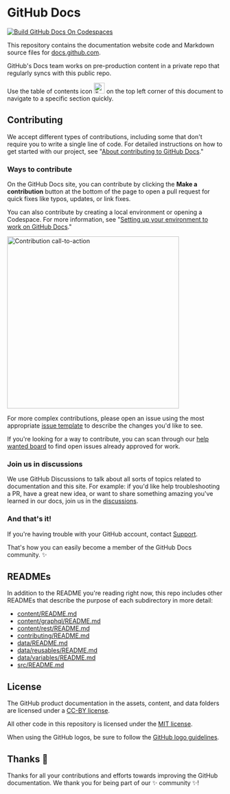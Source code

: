 # GitHub Docs <!-- omit in toc -->
[![Build GitHub Docs On Codespaces](https://github.com/codespaces/badge.svg)](https://github.com/codespaces/new/?repo=github)

This repository contains the documentation website code and Markdown source files for [docs.github.com](https://docs.github.com).

GitHub's Docs team works on pre-production content in a private repo that regularly syncs with this public repo.

Use the table of contents icon <img alt="Table of contents icon" src="./contributing/images/table-of-contents.png" width="25" height="25" /> on the top left corner of this document to navigate to a specific section quickly.

## Contributing

We accept different types of contributions, including some that don't require you to write a single line of code. For detailed instructions on how to get started with our project, see "[About contributing to GitHub Docs](https://docs.github.com/en/contributing/collaborating-on-github-docs/about-contributing-to-github-docs)."

### Ways to contribute

On the GitHub Docs site, you can contribute by clicking the **Make a contribution** button at the bottom of the page to open a pull request for quick fixes like typos, updates, or link fixes.

You can also contribute by creating a local environment or opening a Codespace. For more information, see "[Setting up your environment to work on GitHub Docs](https://docs.github.com/en/contributing/setting-up-your-environment-to-work-on-github-docs)."

<img alt="Contribution call-to-action" src="./contributing/images/contribution_cta.png" width="400">

For more complex contributions, please open an issue using the most appropriate [issue template](https://github.com/github/docs/issues/new/choose) to describe the changes you'd like to see.

If you're looking for a way to contribute, you can scan through our [help wanted board](https://github.com/github/docs/issues?q=is%3Aopen+is%3Aissue+label%3A%22help+wanted%22) to find open issues already approved for work.

### Join us in discussions

We use GitHub Discussions to talk about all sorts of topics related to documentation and this site. For example: if you'd like help troubleshooting a PR, have a great new idea, or want to share something amazing you've learned in our docs, join us in the [discussions](https://github.com/github/docs/discussions).

### And that's it!

If you're having trouble with your GitHub account, contact [Support](https://support.github.com).

That's how you can easily become a member of the GitHub Docs community. :sparkles:

## READMEs

In addition to the README you're reading right now, this repo includes other READMEs that describe the purpose of each subdirectory in more detail:

- [content/README.md](content/README.md)
- [content/graphql/README.md](content/graphql/README.md)
- [content/rest/README.md](content/rest/README.md)
- [contributing/README.md](contributing/README.md)
- [data/README.md](data/README.md)
- [data/reusables/README.md](data/reusables/README.md)
- [data/variables/README.md](data/variables/README.md)
- [src/README.md](src/README.md)

## License

The GitHub product documentation in the assets, content, and data folders are licensed under a [CC-BY license](LICENSE).

All other code in this repository is licensed under the [MIT license](LICENSE-CODE).

When using the GitHub logos, be sure to follow the [GitHub logo guidelines](https://github.com/logos).

## Thanks :purple_heart:

Thanks for all your contributions and efforts towards improving the GitHub documentation. We thank you for being part of our :sparkles: community :sparkles:!
